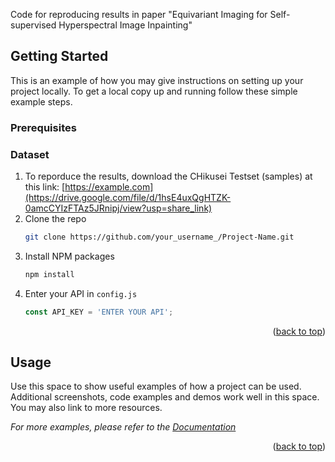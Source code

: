 Code for reproducing results in paper "Equivariant Imaging for Self-supervised Hyperspectral Image Inpainting"

<!-- GETTING STARTED -->
## Getting Started

This is an example of how you may give instructions on setting up your project locally.
To get a local copy up and running follow these simple example steps.

### Prerequisites

### Dataset

1. To reporduce the results, download the CHikusei Testset (samples) at this link: [https://example.com](https://drive.google.com/file/d/1hsE4uxQgHTZK-0amcCYIzFTAz5JRnipj/view?usp=share_link)
2. Clone the repo
   ```sh
   git clone https://github.com/your_username_/Project-Name.git
   ```
3. Install NPM packages
   ```sh
   npm install
   ```
4. Enter your API in `config.js`
   ```js
   const API_KEY = 'ENTER YOUR API';
   ```

<p align="right">(<a href="#readme-top">back to top</a>)</p>



<!-- USAGE EXAMPLES -->
## Usage

Use this space to show useful examples of how a project can be used. Additional screenshots, code examples and demos work well in this space. You may also link to more resources.

_For more examples, please refer to the [Documentation](https://example.com)_

<p align="right">(<a href="#readme-top">back to top</a>)</p>


